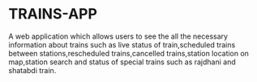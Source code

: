 # TRAINS-APP
A web application which allows users to see the all the necessary information about trains such as live status of train,scheduled trains between stations,rescheduled trains,cancelled trains,station location on map,station search and status of special trains such as rajdhani and shatabdi train.
